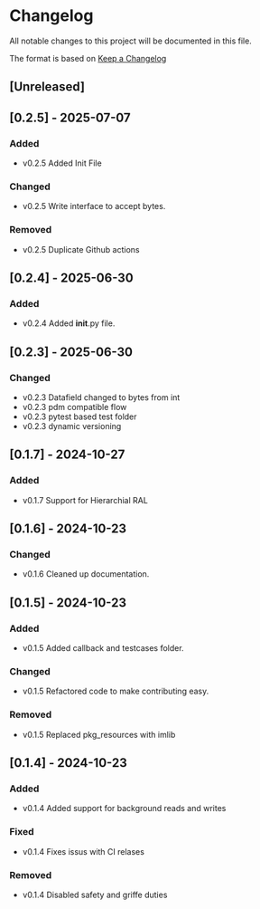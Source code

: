 # Changelog
All notable changes to this project will be documented in this file.

The format is based on [Keep a Changelog](http://keepachangelog.com/en/1.0.0/)

## [Unreleased]

## [0.2.5] - 2025-07-07

### Added
- v0.2.5 Added Init File

### Changed
- v0.2.5 Write interface to accept bytes.

### Removed
- v0.2.5 Duplicate Github actions

## [0.2.4] - 2025-06-30
### Added
- v0.2.4 Added __init__.py file.
## [0.2.3] - 2025-06-30
### Changed
- v0.2.3 Datafield changed to bytes from int
- v0.2.3 pdm compatible flow
- v0.2.3 pytest based test folder
- v0.2.3 dynamic versioning

## [0.1.7] - 2024-10-27
### Added
- v0.1.7 Support for Hierarchial RAL

## [0.1.6] - 2024-10-23
### Changed
- v0.1.6 Cleaned up documentation.

## [0.1.5] - 2024-10-23
### Added
- v0.1.5 Added callback and testcases folder.

### Changed
- v0.1.5 Refactored code to make contributing easy.

### Removed
- v0.1.5 Replaced pkg_resources with imlib

## [0.1.4] - 2024-10-23

### Added
- v0.1.4 Added support for background reads and writes

### Fixed
- v0.1.4 Fixes issus with CI relases

### Removed
- v0.1.4 Disabled safety and griffe duties
